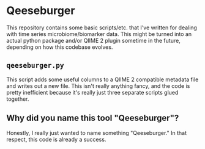 # Qeeseburger

This repository contains some basic scripts/etc. that I've written for dealing
with time series microbiome/biomarker data. This might be turned into an
actual python package and/or QIIME 2 plugin sometime in the future, depending
on how this codebase evolves.

## `qeeseburger.py`

This script adds some useful columns to a QIIME 2 compatible metadata file and
writes out a new file. This isn't really anything fancy, and the code is pretty
inefficient because it's really just three separate scripts glued together.

## Why did you name this tool "Qeeseburger"?
Honestly, I really just wanted to name something "Qeeseburger." In that
respect, this code is already a success.
